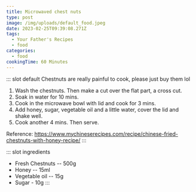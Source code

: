 ```yaml
---
title: Microwaved chest nuts
type: post
image: /img/uploads/default_food.jpeg
date: 2023-02-25T09:39:08.271Z
tags:
  - Your Father's Recipes
  - food
categories:
  - food
cookingTime: 60 Minutes
---
```

::: slot default
Chestnuts are really painful to cook, please just buy them lol
<!-- more -->
1. Wash the chestnuts. Then make a cut over the flat part, a cross cut.
2. Soak in water for 10 mins.
3. Cook in the microwave bowl with lid and cook for 3 mins.
4. Add honey, sugar, vegetable oil and a little water, cover the lid and shake well.
5. Cook another 4 mins. Then serve.

Reference: https://www.mychineserecipes.com/recipe/chinese-fried-chestnuts-with-honey-recipe/
:::

::: slot ingredients
- Fresh Chestnuts -- 500g
- Honey -- 15ml
- Vegetable oil -- 15g
- Sugar - 10g
:::